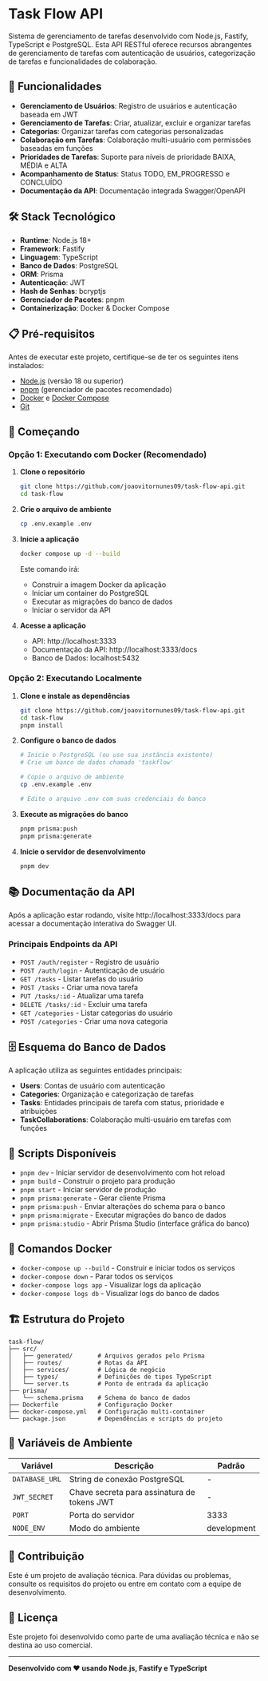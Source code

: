 # Task Flow API

Sistema de gerenciamento de tarefas desenvolvido com Node.js, Fastify, TypeScript e PostgreSQL. Esta API RESTful oferece recursos abrangentes de gerenciamento de tarefas com autenticação de usuários, categorização de tarefas e funcionalidades de colaboração.

## 🚀 Funcionalidades

- **Gerenciamento de Usuários**: Registro de usuários e autenticação baseada em JWT
- **Gerenciamento de Tarefas**: Criar, atualizar, excluir e organizar tarefas
- **Categorias**: Organizar tarefas com categorias personalizadas
- **Colaboração em Tarefas**: Colaboração multi-usuário com permissões baseadas em funções
- **Prioridades de Tarefas**: Suporte para níveis de prioridade BAIXA, MÉDIA e ALTA
- **Acompanhamento de Status**: Status TODO, EM_PROGRESSO e CONCLUÍDO
- **Documentação da API**: Documentação integrada Swagger/OpenAPI

## 🛠 Stack Tecnológico

- **Runtime**: Node.js 18+
- **Framework**: Fastify
- **Linguagem**: TypeScript
- **Banco de Dados**: PostgreSQL
- **ORM**: Prisma
- **Autenticação**: JWT
- **Hash de Senhas**: bcryptjs
- **Gerenciador de Pacotes**: pnpm
- **Containerização**: Docker & Docker Compose

## 📋 Pré-requisitos

Antes de executar este projeto, certifique-se de ter os seguintes itens instalados:

- [Node.js](https://nodejs.org/) (versão 18 ou superior)
- [pnpm](https://pnpm.io/) (gerenciador de pacotes recomendado)
- [Docker](https://www.docker.com/) e [Docker Compose](https://docs.docker.com/compose/)
- [Git](https://git-scm.com/)

## 🚀 Começando

### Opção 1: Executando com Docker (Recomendado)

1. **Clone o repositório**
   ```bash
   git clone https://github.com/joaovitornunes09/task-flow-api.git
   cd task-flow
   ```

2. **Crie o arquivo de ambiente**
   ```bash
   cp .env.example .env
   ```

3. **Inicie a aplicação**
   ```bash
   docker compose up -d --build
   ```

   Este comando irá:
   - Construir a imagem Docker da aplicação
   - Iniciar um container do PostgreSQL
   - Executar as migrações do banco de dados
   - Iniciar o servidor da API

4. **Acesse a aplicação**
   - API: http://localhost:3333
   - Documentação da API: http://localhost:3333/docs
   - Banco de Dados: localhost:5432

### Opção 2: Executando Localmente

1. **Clone e instale as dependências**
   ```bash
   git clone https://github.com/joaovitornunes09/task-flow-api.git
   cd task-flow
   pnpm install
   ```

2. **Configure o banco de dados**
   ```bash
   # Inicie o PostgreSQL (ou use sua instância existente)
   # Crie um banco de dados chamado 'taskflow'

   # Copie o arquivo de ambiente
   cp .env.example .env

   # Edite o arquivo .env com suas credenciais do banco
   ```

3. **Execute as migrações do banco**
   ```bash
   pnpm prisma:push
   pnpm prisma:generate
   ```

4. **Inicie o servidor de desenvolvimento**
   ```bash
   pnpm dev
   ```

## 📚 Documentação da API

Após a aplicação estar rodando, visite http://localhost:3333/docs para acessar a documentação interativa do Swagger UI.

### Principais Endpoints da API

- `POST /auth/register` - Registro de usuário
- `POST /auth/login` - Autenticação de usuário
- `GET /tasks` - Listar tarefas do usuário
- `POST /tasks` - Criar uma nova tarefa
- `PUT /tasks/:id` - Atualizar uma tarefa
- `DELETE /tasks/:id` - Excluir uma tarefa
- `GET /categories` - Listar categorias do usuário
- `POST /categories` - Criar uma nova categoria

## 🗄️ Esquema do Banco de Dados

A aplicação utiliza as seguintes entidades principais:

- **Users**: Contas de usuário com autenticação
- **Categories**: Organização e categorização de tarefas
- **Tasks**: Entidades principais de tarefa com status, prioridade e atribuições
- **TaskCollaborations**: Colaboração multi-usuário em tarefas com funções

## 🔧 Scripts Disponíveis

- `pnpm dev` - Iniciar servidor de desenvolvimento com hot reload
- `pnpm build` - Construir o projeto para produção
- `pnpm start` - Iniciar servidor de produção
- `pnpm prisma:generate` - Gerar cliente Prisma
- `pnpm prisma:push` - Enviar alterações do schema para o banco
- `pnpm prisma:migrate` - Executar migrações do banco de dados
- `pnpm prisma:studio` - Abrir Prisma Studio (interface gráfica do banco)

## 🐳 Comandos Docker

- `docker-compose up --build` - Construir e iniciar todos os serviços
- `docker-compose down` - Parar todos os serviços
- `docker-compose logs app` - Visualizar logs da aplicação
- `docker-compose logs db` - Visualizar logs do banco de dados

## 🏗️ Estrutura do Projeto

```
task-flow/
├── src/
│   ├── generated/       # Arquivos gerados pelo Prisma
│   ├── routes/          # Rotas da API
│   ├── services/        # Lógica de negócio
│   ├── types/           # Definições de tipos TypeScript
│   └── server.ts        # Ponto de entrada da aplicação
├── prisma/
│   └── schema.prisma    # Schema do banco de dados
├── Dockerfile           # Configuração Docker
├── docker-compose.yml   # Configuração multi-container
└── package.json         # Dependências e scripts do projeto
```

## 🔐 Variáveis de Ambiente

| Variável | Descrição | Padrão |
|----------|-----------|--------|
| `DATABASE_URL` | String de conexão PostgreSQL | - |
| `JWT_SECRET` | Chave secreta para assinatura de tokens JWT | - |
| `PORT` | Porta do servidor | 3333 |
| `NODE_ENV` | Modo do ambiente | development |

## 🤝 Contribuição

Este é um projeto de avaliação técnica. Para dúvidas ou problemas, consulte os requisitos do projeto ou entre em contato com a equipe de desenvolvimento.

## 📄 Licença

Este projeto foi desenvolvido como parte de uma avaliação técnica e não se destina ao uso comercial.

---

**Desenvolvido com ❤️ usando Node.js, Fastify e TypeScript**
